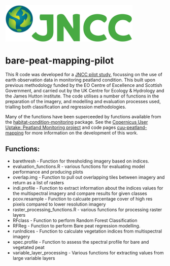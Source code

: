 [<img src="JNCCLogo.png" style="width:400px;">](https://jncc.gov.uk/)


<p> 

<p>

# bare-peat-mapping-pilot


This R code was developed for a [JNCC pilot study](https://hub.jncc.gov.uk/assets/958df51f-2e7c-4d2b-92f0-eac84c2a86af), focussing on the use of earth observation data in monitoring peatland condition. This built upon previous methodology funded by the EO Centre of Excellence and Scottish Government, and carried out by the UK Centre for Ecology & Hydrology and the James Hutton institute. The code utilises a number of functions in the preparation of the imagery, and modelling and evaluation processes used, trialling both classification and regression methodologies.

Many of the functions have been superceeded by functions available from the [habitat-condition-monitoring](https://github.com/jncc/habitat-condition-monitoring) package. See the  [Copernicus User Uptake: Peatland Monitoring project](https://jncc.gov.uk/our-work/copernicus-project/) and code pages [cuu-peatland-mapping](https://github.com/jncc/cuu-peatland-mapping) for more information on the development of this work.
<p>

## Functions:

* barethresh              - Function for thresholding imagery based on indices.
* evaluation_functions.R  - various functions for evaluating model performance and producing plots
* overlap.img             - Function to pull out overlapping tiles between imagery and return as a list of rasters
* indi.profile            - Function to extract information about the indices values for the multispectral imagery and compare results for given classes
* pcov.resample           - Function to calcuate percentage cover of high res pixels compared to lower resolution imagery
* raster_processing_functions.R - various functions for processing raster layers 
* RFclass                 - Function to perform Random Forest Classification 
* RFReg                   - Function to perform  Bare peat regression modelling. 
* runIndices              - Function to calculate vegetation indices from multispectral imagery
* spec.profile            - Function to assess the spectral profile for bare and vegetated peat 
* variable_layer_processing -  Various functions for extracting values from large variable layers
